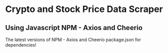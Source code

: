 # Crypto and Stock Price Data Scraper 
## Using Javascript NPM - Axios and Cheerio

The latest versions of NPM - Axios and Cheerio
package.json for dependencies! 
